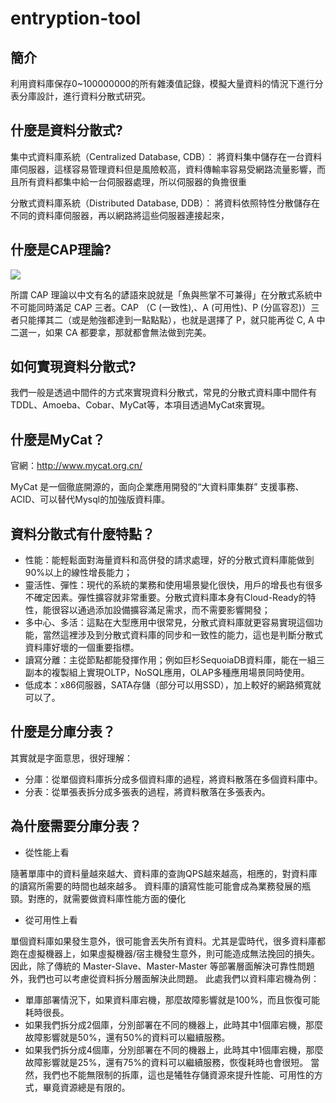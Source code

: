 # entryption-tool
## 簡介
利用資料庫保存0~100000000的所有雜湊值記錄，模擬大量資料的情況下進行分表分庫設計，進行資料分散式研究。

## 什麼是資料分散式?
集中式資料庫系統（Centralized Database, CDB）：
將資料集中儲存在一台資料庫伺服器，這樣容易管理資料但是風險較高，資料傳輸率容易受網路流量影響，而且所有資料都集中給一台伺服器處理，所以伺服器的負擔很重

分散式資料庫系統（Distributed Database, DDB）：
將資料依照特性分散儲存在不同的資料庫伺服器，再以網路將這些伺服器連接起來，

## 什麼是CAP理論?
![](https://upload.cc/i1/2021/06/06/bstqf4.png)

所謂 CAP 理論以中文有名的諺語來說就是「魚與熊掌不可兼得」在分散式系統中不可能同時滿足 CAP 三者。CAP （C (一致性),、A (可用性)、P (分區容忍)）三者只能擇其二（或是勉強都達到一點點點），也就是選擇了 P，就只能再從 C, A 中二選一，如果 CA 都要拿，那就都會無法做到完美。

## 如何實現資料分散式?
我們一般是透過中間件的方式來實現資料分散式，常見的分散式資料庫中間件有TDDL、Amoeba、Cobar、MyCat等，本項目透過MyCat來實現。
## 什麼是MyCat？
官網：http://www.mycat.org.cn/

MyCat 是一個徹底開源的，面向企業應用開發的“大資料庫集群” 支援事務、ACID、可以替代Mysql的加強版資料庫。

## 資料分散式有什麼特點？
* 性能：能輕鬆面對海量資料和高併發的請求處理，好的分散式資料庫能做到90%以上的線性增長能力；
* 靈活性、彈性：現代的系統的業務和使用場景變化很快，用戶的增長也有很多不確定因素。彈性擴容就非常重要。分散式資料庫本身有Cloud-Ready的特性，能很容以通過添加設備擴容滿足需求，而不需要影響開發；
* 多中心、多活：這點在大型應用中很常見，分散式資料庫就更容易實現這個功能，當然這裡涉及到分散式資料庫的同步和一致性的能力，這也是判斷分散式資料庫好壞的一個重要指標。
* 讀寫分離：主從節點都能發揮作用；例如巨杉SequoiaDB資料庫，能在一組三副本的複製組上實現OLTP，NoSQL應用，OLAP多種應用場景同時使用。
* 低成本：x86伺服器，SATA存儲（部分可以用SSD），加上較好的網路頻寬就可以了。

## 什麼是分庫分表？
其實就是字面意思，很好理解：
* 分庫：從單個資料庫拆分成多個資料庫的過程，將資料散落在多個資料庫中。
* 分表：從單張表拆分成多張表的過程，將資料散落在多張表內。

## 為什麼需要分庫分表？
* 從性能上看

隨著單庫中的資料量越來越大、資料庫的查詢QPS越來越高，相應的，對資料庫的讀寫所需要的時間也越來越多。
資料庫的讀寫性能可能會成為業務發展的瓶頸。對應的，就需要做資料庫性能方面的優化

* 從可用性上看

單個資料庫如果發生意外，很可能會丟失所有資料。尤其是雲時代，很多資料庫都跑在虛擬機器上，如果虛擬機器/宿主機發生意外，則可能造成無法挽回的損失。因此，除了傳統的 Master-Slave、Master-Master 等部署層面解決可靠性問題外，我們也可以考慮從資料拆分層面解決此問題。
此處我們以資料庫宕機為例：
* 單庫部署情況下，如果資料庫宕機，那麼故障影響就是100%，而且恢復可能耗時很長。
* 如果我們拆分成2個庫，分別部署在不同的機器上，此時其中1個庫宕機，那麼故障影響就是50%，還有50%的資料可以繼續服務。
* 如果我們拆分成4個庫，分別部署在不同的機器上，此時其中1個庫宕機，那麼故障影響就是25%，還有75%的資料可以繼續服務，恢復耗時也會很短。
當然，我們也不能無限制的拆庫，這也是犧牲存儲資源來提升性能、可用性的方式，畢竟資源總是有限的。


